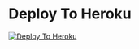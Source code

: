 
# Deploy To Heroku

[![Deploy To Heroku](https://www.herokucdn.com/deploy/button.svg)](https://heroku.com/deploy?template=https://github.com/rohit340000/New_Txt_Random)
